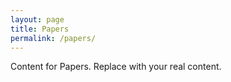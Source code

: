 ```yaml
---
layout: page
title: Papers
permalink: /papers/
---
```

Content for Papers. Replace with your real content.

